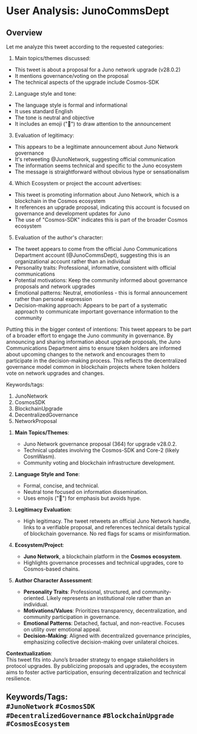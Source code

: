# User Analysis: JunoCommsDept

## Overview

<think>
Let me analyze this tweet according to the requested categories:

1. Main topics/themes discussed:
- This tweet is about a proposal for a Juno network upgrade (v28.0.2)
- It mentions governance/voting on the proposal
- The technical aspects of the upgrade include Cosmos-SDK

2. Language style and tone:
- The language style is formal and informational
- It uses standard English
- The tone is neutral and objective
- It includes an emoji ("📢") to draw attention to the announcement

3. Evaluation of legitimacy:
- This appears to be a legitimate announcement about Juno Network governance
- It's retweeting @JunoNetwork, suggesting official communication
- The information seems technical and specific to the Juno ecosystem
- The message is straightforward without obvious hype or sensationalism

4. Which Ecosystem or project the account advertises:
- This tweet is promoting information about Juno Network, which is a blockchain in the Cosmos ecosystem
- It references an upgrade proposal, indicating this account is focused on governance and development updates for Juno
- The use of "Cosmos-SDK" indicates this is part of the broader Cosmos ecosystem

5. Evaluation of the author's character:
- The tweet appears to come from the official Juno Communications Department account (@JunoCommsDept), suggesting this is an organizational account rather than an individual
- Personality traits: Professional, informative, consistent with official communications
- Potential motivations: Keep the community informed about governance proposals and network upgrades
- Emotional patterns: Neutral, emotionless - this is formal announcement rather than personal expression
- Decision-making approach: Appears to be part of a systematic approach to communicate important governance information to the community

Putting this in the bigger context of intentions:
This tweet appears to be part of a broader effort to engage the Juno community in governance. By announcing and sharing information about upgrade proposals, the Juno Communications Department aims to ensure token holders are informed about upcoming changes to the network and encourages them to participate in the decision-making process. This reflects the decentralized governance model common in blockchain projects where token holders vote on network upgrades and changes.

Keywords/tags:
1. JunoNetwork
2. CosmosSDK
3. BlockchainUpgrade
4. DecentralizedGovernance
5. NetworkProposal
</think>

1. **Main Topics/Themes**:  
   - Juno Network governance proposal (364) for upgrade v28.0.2.  
   - Technical updates involving the Cosmos-SDK and Core-2 (likely CosmWasm).  
   - Community voting and blockchain infrastructure development.  

2. **Language Style and Tone**:  
   - Formal, concise, and technical.  
   - Neutral tone focused on information dissemination.  
   - Uses emojis ("📢") for emphasis but avoids hype.  

3. **Legitimacy Evaluation**:  
   - High legitimacy. The tweet retweets an official Juno Network handle, links to a verifiable proposal, and references technical details typical of blockchain governance. No red flags for scams or misinformation.  

4. **Ecosystem/Project**:  
   - **Juno Network**, a blockchain platform in the **Cosmos ecosystem**.  
   - Highlights governance processes and technical upgrades, core to Cosmos-based chains.  

5. **Author Character Assessment**:  
   - **Personality Traits**: Professional, structured, and community-oriented. Likely represents an institutional role rather than an individual.  
   - **Motivations/Values**: Prioritizes transparency, decentralization, and community participation in governance.  
   - **Emotional Patterns**: Detached, factual, and non-reactive. Focuses on utility over emotional appeal.  
   - **Decision-Making**: Aligned with decentralized governance principles, emphasizing collective decision-making over unilateral choices.  

**Contextualization**:  
This tweet fits into Juno’s broader strategy to engage stakeholders in protocol upgrades. By publicizing proposals and upgrades, the ecosystem aims to foster active participation, ensuring decentralization and technical resilience.  

**Keywords/Tags**:  
`#JunoNetwork` `#CosmosSDK` `#DecentralizedGovernance` `#BlockchainUpgrade` `#CosmosEcosystem`
---
